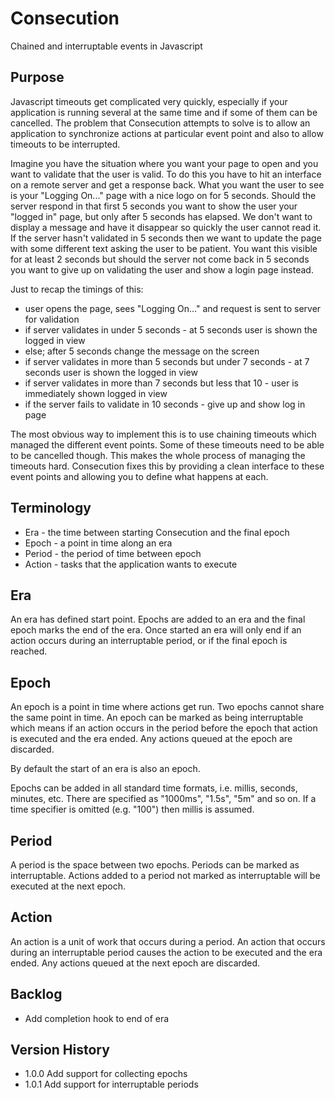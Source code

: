 # Consecution

Chained and interruptable events in Javascript

## Purpose

Javascript timeouts get complicated very quickly, especially if your application is running
several at the same time and if some of them can be cancelled. The problem that Consecution
attempts to solve is to allow an application to synchronize actions at particular event point
and also to allow timeouts to be interrupted.

Imagine you have the situation where you want your page to open and you want to validate
that the user is valid. To do this you have to hit an interface on a remote server and get
a response back. What you want the user to see is your "Logging On..." page with a nice logo
on for 5 seconds. Should the server respond in that first 5 seconds you want to show the user
your "logged in" page, but only after 5 seconds has elapsed. We don't want to display a message
and have it disappear so quickly the user cannot read it. If the server hasn't validated in
5 seconds then we want to update the page with some different text asking the user to be
patient. You want this visible for at least 2 seconds but should the server not come back
in 5 seconds you want to give up on validating the user and show a login page instead.

Just to recap the timings of this:
- user opens the page, sees "Logging On..." and request is sent to server for validation
- if server validates in under 5 seconds - at 5 seconds user is shown the logged in view
- else; after 5 seconds change the message on the screen
- if server validates in more than 5 seconds but under 7 seconds - at 7 seconds user is
  shown the logged in view
- if server validates in more than 7 seconds but less that 10 - user is immediately shown
  logged in view
- if the server fails to validate in 10 seconds - give up and show log in page

The most obvious way to implement this is to use chaining timeouts which managed the
different event points. Some of these timeouts need to be able to be cancelled though. This
makes the whole process of managing the timeouts hard. Consecution fixes this by providing
a clean interface to these event points and allowing you to define what happens at each.

## Terminology

- Era - the time between starting Consecution and the final epoch
- Epoch - a point in time along an era
- Period - the period of time between epoch
- Action - tasks that the application wants to execute

## Era

An era has defined start point. Epochs are added to an era and the final epoch marks
the end of the era. Once started an era will only end if an action occurs during an
interruptable period, or if the final epoch is reached.

## Epoch

An epoch is a point in time where actions get run. Two epochs cannot share the same
point in time. An epoch can be marked as being interruptable which means if an action
occurs in the period before the epoch that action is executed and the era ended. Any
actions queued at the epoch are discarded.

By default the start of an era is also an epoch.

Epochs can be added in all standard time formats, i.e. millis, seconds, minutes, etc.
There are specified as "1000ms", "1.5s", "5m" and so on. If a time specifier is omitted
(e.g. "100") then millis is assumed.

## Period

A period is the space between two epochs. Periods can be marked as interruptable. Actions
added to a period not marked as interruptable will be executed at the next epoch.

## Action

An action is a unit of work that occurs during a period. An action that occurs during
an interruptable period causes the action to be executed and the era ended. Any actions
queued at the next epoch are discarded.

## Backlog
- Add completion hook to end of era

## Version History
- 1.0.0 Add support for collecting epochs
- 1.0.1 Add support for interruptable periods
